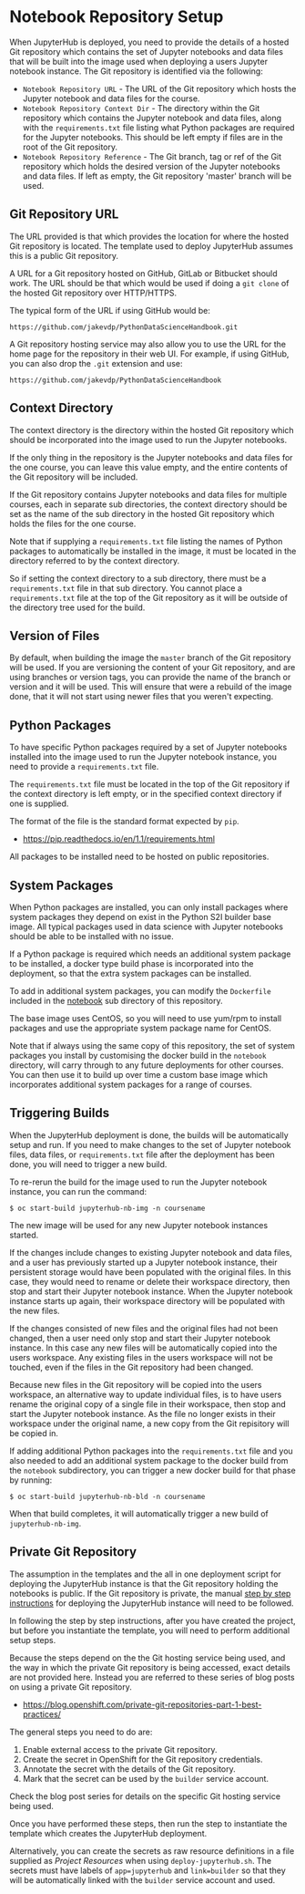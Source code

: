 # Notebook Repository Setup

When JupyterHub is deployed, you need to provide the details of a hosted Git repository which contains the set of Jupyter notebooks and data files that will be built into the image used when deploying a users Jupyter notebook instance. The Git repository is identified via the following:

* ``Notebook Repository URL`` - The URL of the Git repository which hosts the Jupyter notebook and data files for the course.
* ``Notebook Repository Context Dir`` - The directory within the Git repository which contains the Jupyter notebook and data files, along with the ``requirements.txt`` file listing what Python packages are required for the Jupyter notebooks. This should be left empty if files are in the root of the Git repository.
* ``Notebook Repository Reference`` - The Git branch, tag or ref of the Git repository which holds the desired version of the Jupyter notebooks and data files. If left as empty, the Git repository 'master' branch will be used.

## Git Repository URL

The URL provided is that which provides the location for where the hosted Git repository is located. The template used to deploy JupyterHub assumes this is a public Git repository.

A URL for a Git repository hosted on GitHub, GitLab or Bitbucket should work. The URL should be that which would be used if doing a ``git clone`` of the hosted Git repository over HTTP/HTTPS.

The typical form of the URL if using GitHub would be:

```
https://github.com/jakevdp/PythonDataScienceHandbook.git
```

A Git repository hosting service may also allow you to use the URL for the home page for the repository in their web UI. For example, if using GitHub, you can also drop the ``.git`` extension and use:

```
https://github.com/jakevdp/PythonDataScienceHandbook
```

## Context Directory

The context directory is the directory within the hosted Git repository which should be incorporated into the image used to run the Jupyter notebooks.

If the only thing in the repository is the Jupyter notebooks and data files for the one course, you can leave this value empty, and the entire contents of the Git repository will be included.

If the Git repository contains Jupyter notebooks and data files for multiple courses, each in separate sub directories, the context directory should be set as the name of the sub directory in the hosted Git repository which holds the files for the one course.

Note that if supplying a ``requirements.txt`` file listing the names of Python packages to automatically be installed in the image, it must be located in the directory referred to by the context directory.

So if setting the context directory to a sub directory, there must be a ``requirements.txt`` file in that sub directory. You cannot place a ``requirements.txt`` file at the top of the Git repository as it will be outside of the directory tree used for the build.

## Version of Files

By default, when building the image the ``master`` branch of the Git repository will be used. If you are versioning the content of your Git repository, and are using branches or version tags, you can provide the name of the branch or version and it will be used. This will ensure that were a rebuild of the image done, that it will not start using newer files that you weren't expecting.

## Python Packages

To have specific Python packages required by a set of Jupyter notebooks installed into the image used to run the Jupyter notebook instance, you need to provide a ``requirements.txt`` file.

The ``requirements.txt`` file must be located in the top of the Git repository if the context directory is left empty, or in the specified context directory if one is supplied.

The format of the file is the standard format expected by ``pip``.

* https://pip.readthedocs.io/en/1.1/requirements.html

All packages to be installed need to be hosted on public repositories.

## System Packages

When Python packages are installed, you can only install packages where system packages they depend on exist in the Python S2I builder base image. All typical packages used in data science with Jupyter notebooks should be able to be installed with no issue.

If a Python package is required which needs an additional system package to be installed, a docker type build phase is incorporated into the deployment, so that the extra system packages can be installed.

To add in additional system packages, you can modify the ``Dockerfile`` included in the [notebook](../notebook) sub directory of this repository.

The base image uses CentOS, so you will need to use yum/rpm to install packages and use the appropriate system package name for CentOS.

Note that if always using the same copy of this repository, the set of system packages you install by customising the docker build in the ``notebook`` directory, will carry through to any future deployments for other courses. You can then use it to build up over time a custom base image which incorporates additional system packages for a range of courses.

## Triggering Builds

When the JupyterHub deployment is done, the builds will be automatically setup and run. If you need to make changes to the set of Jupyter notebook files, data files, or ``requirements.txt`` file after the deployment has been done, you will need to trigger a new build.

To re-rerun the build for the image used to run the Jupyter notebook instance, you can run the command:

```
$ oc start-build jupyterhub-nb-img -n coursename
```

The new image will be used for any new Jupyter notebook instances started.

If the changes include changes to existing Jupyter notebook and data files, and a user has previously started up a Jupyter notebook instance, their persistent storage would have been populated with the original files. In this case, they would need to rename or delete their workspace directory, then stop and start their Jupyter notebook instance. When the Jupyter notebook instance starts up again, their workspace directory will be populated with the new files.

If the changes consisted of new files and the original files had not been changed, then a user need only stop and start their Jupyter notebook instance. In this case any new files will be automatically copied into the users workspace. Any existing files in the users workspace will not be touched, even if the files in the Git repository had been changed.

Because new files in the Git repository will be copied into the users workspace, an alternative way to update individual files, is to have users rename the original copy of a single file in their workspace, then stop and start the Jupyter notebook instance. As the file no longer exists in their workspace under the original name, a new copy from the Git repisitory will be copied in.

If adding additional Python packages into the ``requirements.txt`` file and you also needed to add an additional system package to the docker build from the ``notebook`` subdirectory, you can trigger a new docker build for that phase by running:

```
$ oc start-build jupyterhub-nb-bld -n coursename
```

When that build completes, it will automatically trigger a new build of ``jupyterhub-nb-img``.

## Private Git Repository

The assumption in the templates and the all in one deployment script for deploying the JupyterHub instance is that the Git repository holding the notebooks is public. If the Git repository is private, the manual [step by step instructions](step-by-step-installation.md) for deploying the JupyterHub instance will need to be followed.

In following the step by step instructions, after you have created the project, but before you instantiate the template, you will need to perform additional setup steps.

Because the steps depend on the the Git hosting service being used, and the way in which the private Git repository is being accessed, exact details are not provided here. Instead you are referred to these series of blog posts on using a private Git repository.

* https://blog.openshift.com/private-git-repositories-part-1-best-practices/

The general steps you need to do are:

1. Enable external access to the private Git repository.
2. Create the secret in OpenShift for the Git repository credentials.
3. Annotate the secret with the details of the Git repository.
4. Mark that the secret can be used by the ``builder`` service account.

Check the blog post series for details on the specific Git hosting service being used.

Once you have performed these steps, then run the step to instantiate the template which creates the JupyterHub deployment.

Alternatively, you can create the secrets as raw resource definitions in a file supplied as _Project Resources_ when using ``deploy-jupyterhub.sh``. The secrets must have labels of ``app=jupyterhub`` and ``link=builder`` so that they will be automatically linked with the ``builder`` service account and used.
